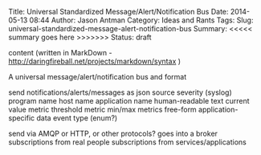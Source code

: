 Title: Universal Standardized Message/Alert/Notification Bus
Date: 2014-05-13 08:44
Author: Jason Antman
Category: Ideas and Rants
Tags: 
Slug: universal-standardized-message-alert-notification-bus
Summary: <<<<< summary goes here >>>>>>>
Status: draft

content (written in MarkDown - http://daringfireball.net/projects/markdown/syntax )

A universal message/alert/notification bus and format

send notifications/alerts/messages as json
source
severity (syslog)
program name
host name
application name
human-readable text
current value metric
threshold metric
min/max metrics
free-form application-specific data
event type (enum?)

send via AMQP or HTTP, or other protocols?
goes into a broker
subscriptions from real people
subscriptions from services/applications
